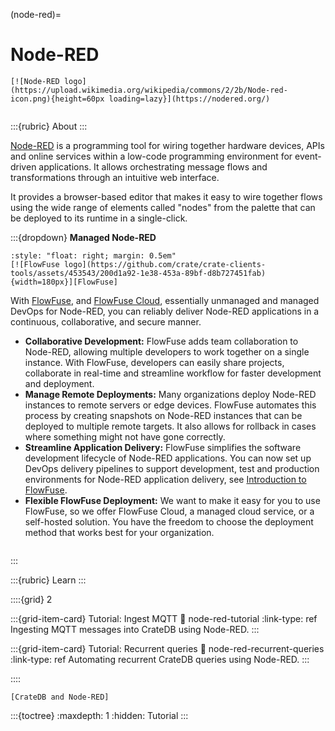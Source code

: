 (node-red)=
# Node-RED

```{div} .float-right
[![Node-RED logo](https://upload.wikimedia.org/wikipedia/commons/2/2b/Node-red-icon.png){height=60px loading=lazy}](https://nodered.org/)
```
```{div} .clearfix
```

:::{rubric} About
:::

[Node-RED] is a programming tool for wiring together hardware devices, APIs
and online services within a low-code programming environment for event-driven
applications. It allows orchestrating message flows and transformations through
an intuitive web interface.

It provides a browser-based editor that makes it easy to wire together flows
using the wide range of elements called "nodes" from the palette that can be
deployed to its runtime in a single-click.

:::{dropdown} **Managed Node-RED**
```{div}
:style: "float: right; margin: 0.5em"
[![FlowFuse logo](https://github.com/crate/crate-clients-tools/assets/453543/200d1a92-1e38-453a-89bf-d8b727451fab){width=180px}][FlowFuse]
```

With [FlowFuse], and [FlowFuse Cloud], essentially unmanaged and managed DevOps
for Node-RED, you can reliably deliver Node-RED applications in a continuous,
collaborative, and secure manner.

- **Collaborative Development:** FlowFuse adds team collaboration to Node-RED,
  allowing multiple developers to work together on a single instance. With
  FlowFuse, developers can easily share projects, collaborate in real-time and
  streamline workflow for faster development and deployment.
- **Manage Remote Deployments:** Many organizations deploy Node-RED instances to
  remote servers or edge devices. FlowFuse automates this process by creating
  snapshots on Node-RED instances that can be deployed to multiple remote targets.
  It also allows for rollback in cases where something might not have gone correctly.
- **Streamline Application Delivery:** FlowFuse simplifies the software development
  lifecycle of Node-RED applications. You can now set up DevOps delivery pipelines
  to support development, test and production environments for Node-RED application
  delivery, see [Introduction to FlowFuse].
- **Flexible FlowFuse Deployment:** We want to make it easy for you to use FlowFuse,
  so we offer FlowFuse Cloud, a managed cloud service, or a self-hosted solution.
  You have the freedom to choose the deployment method that works best for your
  organization.

```{div} .clearfix
```
:::


:::{rubric} Learn
:::

::::{grid} 2

:::{grid-item-card} Tutorial: Ingest MQTT
:link: node-red-tutorial
:link-type: ref
Ingesting MQTT messages into CrateDB using Node-RED.
:::

:::{grid-item-card} Tutorial: Recurrent queries
:link: node-red-recurrent-queries
:link-type: ref
Automating recurrent CrateDB queries using Node-RED.
:::

::::


```{seealso}
[CrateDB and Node-RED]
```

:::{toctree}
:maxdepth: 1
:hidden:
Tutorial <mqtt-tutorial>
:::


[CrateDB and Node-RED]: https://cratedb.com/integrations/cratedb-and-node-red
[FlowFuse]: https://flowfuse.com/
[FlowFuse Cloud]: https://app.flowforge.com/
[Introduction to FlowFuse]: https://flowfuse.com/webinars/2023/introduction-to-flowforge/
[Node-RED]: https://nodered.org/
